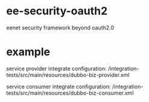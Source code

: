 # ee-security-oauth2
eenet security framework beyond oauth2.0

# example

service provider integrate configuration:
/integration-tests/src/main/resources/dubbo-biz-provider.xml

service consumer integrate configuration:
/integration-tests/src/main/resources/dubbo-biz-consumer.xml